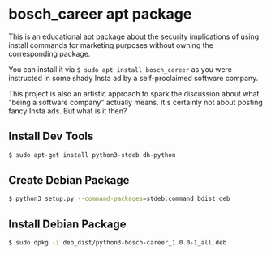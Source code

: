 # bosch_career apt package

This is an educational apt package about the security implications of using install commands for marketing purposes without owning the corresponding package.

You can install it via `$ sudo apt install bosch_career` as you were instructed in some shady Insta ad by a self-proclaimed software company.

This project is also an artistic approach to spark the discussion about what "being a software company" actually means. It's certainly not about posting fancy Insta ads. But what is it then?

## Install Dev Tools

```sh
$ sudo apt-get install python3-stdeb dh-python
```

## Create Debian Package

```sh
$ python3 setup.py --command-packages=stdeb.command bdist_deb
```

## Install Debian Package

```sh
$ sudo dpkg -i deb_dist/python3-bosch-career_1.0.0-1_all.deb
```